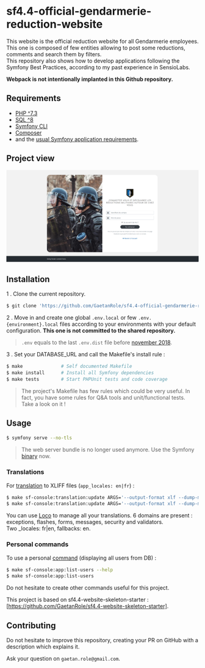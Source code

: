 # sf4.4-official-gendarmerie-reduction-website

This website is the official reduction website for all Gendarmerie employees.
<br>This one is composed of few entities allowing to post some reductions, comments and search them by filters.
<br>This repository also shows how to develop applications following the Symfony Best Practices, according to my past experience in SensioLabs.

**Webpack is not intentionally implanted in this Github repository.**

## Requirements

  - [PHP ^7.3](http://php.net/manual/fr/install.php)
  - [SQL ^8](https://www.mysql.com/fr/downloads/)
  - [Symfony CLI](https://symfony.com/download)
  - [Composer](https://getcomposer.org/download)
  - and the [usual Symfony application requirements][1].

## Project view

![Login Page](project_readme_screenshot.png?raw=true "Login page")

## Installation

1 . Clone the current repository.
```bash
$ git clone 'https://github.com/GaetanRole/sf4.4-official-gendarmerie-reduction'
```

2 . Move in and create one global `.env.local` or few `.env.{environment}.local` files according to your environments with your default configuration.
**This one is not committed to the shared repository.**
> `.env` equals to the last `.env.dist` file before [november 2018][2].

3 . Set your DATABASE_URL and call the Makefile's install rule :

```bash
$ make              # Self documented Makefile
$ make install      # Install all Symfony dependencies
$ make tests        # Start PHPUnit tests and code coverage
```

> The project's Makefile has few rules which could be very useful. 
> In fact, you have some rules for Q&A tools and unit/functional tests.
> Take a look on it !

## Usage

```bash
$ symfony serve --no-tls
```

> The web server bundle is no longer used anymore. Use the Symfony [binary][3] now.

### Translations

For [translation][4] to XLIFF files (`app_locales: en|fr`) :
```bash
$ make sf-console:translation:update ARGS='--output-format xlf --dump-messages --force en'
$ make sf-console:translation:update ARGS='--output-format xlf --dump-messages --force fr'
```

You can use [Loco][5] to manage all your translations. 6 domains are present : exceptions, flashes, forms, messages, security and validators.
<br>Two _locales: fr|en, fallbacks: en.

### Personal commands

To use a personal [command][6] (displaying all users from DB) :

```bash
$ make sf-console:app:list-users --help
$ make sf-console:app:list-users
```

Do not hesitate to create other commands useful for this project.

This project is based on sf4.4-website-skeleton-starter : [https://github.com/GaetanRole/sf4.4-website-skeleton-starter].

## Contributing

Do not hesitate to improve this repository, creating your PR on GitHub with a description which explains it.

Ask your question on `gaetan.role@gmail.com`.

[1]: https://symfony.com/doc/current/reference/requirements.html
[2]: https://symfony.com/doc/current/configuration.html#managing-multiple-env-files
[3]: https://symfony.com/download
[4]: https://symfony.com/doc/current/translation.html
[5]: https://localise.biz/
[6]: https://symfony.com/doc/current/console.html
